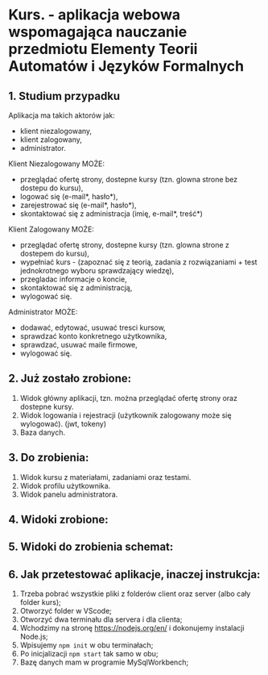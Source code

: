 # Kurs. - aplikacja webowa wspomagająca nauczanie przedmiotu Elementy Teorii Automatów i	Języków Formalnych

## 1. Studium przypadku 
Aplikacja ma takich aktorów jak:
 - klient niezalogowany,
 - klient zalogowany,
 - administrator.
 
 Klient Niezalogowany MOŻE:
- przeglądać ofertę strony, dostepne kursy (tzn. glowna strone bez dostepu do kursu),
- logować się (e-mail*, hasło*),
- zarejestrować się (e-mail*, hasło*),
- skontaktować się z administracja (imię, e-mail*, treść*)

Klient Zalogowany  MOŻE:
- przeglądać ofertę strony, dostepne kursy (tzn. glowna strone z dostepem do kursu),
- wypełniać kurs - (zapoznać się z teorią, zadania z rozwiązaniami + test jednokrotnego wyboru sprawdzający wiedzę),
- przegladac informacje o koncie, 
- skontaktować się z administracją,
- wylogować się.

Administrator MOŻE:
- dodawać, edytować, usuwać tresci kursow,
- sprawdzać konto konkretnego użytkownika,
- sprawdzać, usuwać maile firmowe,
- wylogować się.

## 2. Już zostało zrobione:
1. Widok główny aplikacji, tzn. można przeglądać ofertę strony oraz dostepne kursy.
2. Widok logowania i rejestracji (użytkownik zalogowany może się wylogować). (jwt, tokeny)
3. Baza danych.

## 3. Do zrobienia: 
1. Widok kursu z materiałami, zadaniami oraz testami.
2. Widok profilu użytkownika.
3. Widok panelu administratora.

## 4. Widoki zrobione:

## 5. Widoki do zrobienia schemat:

## 6. Jak przetestować aplikacje, inaczej instrukcja: 
1. Trzeba pobrać wszystkie pliki z folderów client oraz server (albo cały folder kurs);
2. Otworzyć folder w VScode;
3. Otworzyć dwa terminału dla servera i dla clienta;
4. Wchodzimy na stronę https://nodejs.org/en/ i dokonujemy instalacji Node.js;
5. Wpisujemy ```npm init``` w obu terminałach;
6. Po inicjalizacji ```npm start``` tak samo w obu;
7. Bazę danych mam w programie MySqlWorkbench;


